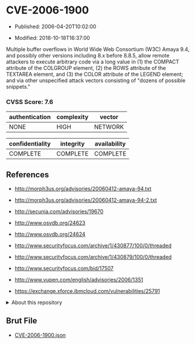 # CVE-2006-1900

- Published: 2006-04-20T10:02:00

- Modified: 2018-10-18T16:37:00

Multiple buffer overflows in World Wide Web Consortium (W3C) Amaya 9.4, and possibly other versions including 8.x before 8.8.5, allow remote attackers to execute arbitrary code via a long value in (1) the COMPACT attribute of the COLGROUP element, (2) the ROWS attribute of the TEXTAREA element, and (3) the COLOR attribute of the LEGEND element; and via other unspecified attack vectors consisting of "dozens of possible snippets."

### CVSS Score: **7.6**

| authentication | complexity | vector |
| --- | --- | --- |
| NONE | HIGH | NETWORK |

| confidentiality | integrity | availability |
| --- | --- | --- |
| COMPLETE | COMPLETE | COMPLETE |

## References

* http://morph3us.org/advisories/20060412-amaya-94.txt

* http://morph3us.org/advisories/20060412-amaya-94-2.txt

* http://secunia.com/advisories/19670

* http://www.osvdb.org/24623

* http://www.osvdb.org/24624

* http://www.securityfocus.com/archive/1/430877/100/0/threaded

* http://www.securityfocus.com/archive/1/430879/100/0/threaded

* http://www.securityfocus.com/bid/17507

* http://www.vupen.com/english/advisories/2006/1351

* https://exchange.xforce.ibmcloud.com/vulnerabilities/25791

<details>
<summary>About this repository</summary> 

  This repository is part of the project [Live Hack CVE](https://github.com/Live-Hack-CVE). Main website can be found [www.live-hack.org](https://www.live-hack.org) 
  
  Made by [Sn0wAlice](https://github.com/Sn0wAlice) for the people that care about security and need to have a feed of the latest CVEs. Hope you enjoy it, don't forget to star the repo and follow me on [Twitter](https://twitter.com/Sn0wAlice) and [Github](https://github.com/Sn0wAlice). And that is my [personnal website](https://www.alice-snow.me/)

  - [Home Page](https://github.com/Live-Hack-CVE)
  - [Framework](https://github.com/Live-Hack-CVE/cve-framework)
  - [CVE database](https://github.com/Live-Hack-CVE/full_database)
  - [Changelog](https://github.com/Live-Hack-CVE/Changelog)
</details>

## Brut File

* [CVE-2006-1900.json](https://raw.githubusercontent.com/Live-Hack-CVE/full_database/main/cves/2006/CVE-2006-1900.json)

